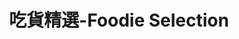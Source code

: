 ---
title: "吃貨精選-Foodie Selection"
description: "探索全台美食競賽，發現在地美味，品嚐競技精神"
keywords:
  - 美食競賽
  - 台灣美食
  - 美食精選
datePublished: "2025-06-30"
dateModified: "2025-07-01"
city: "所有城市"
district: "所有行政區"
award: "所有獎項"
year: "2024"
page: 34
count: 406

restaurants:
  - name: "SENS"
    address: "台北市松山區民生東路三段127巷12號"
    phone: "0227186388"
    geo: "25.058867146767504, 121.54737325080312"
    google_map: "https://maps.app.goo.gl/ReDet4HDQGdy7TgA6"
    footinder: "https://footinder.com.tw/%E5%8F%B0%E5%8C%97%E5%B8%82%E6%9D%BE%E5%B1%B1%E5%8D%80/47921/"
    official: "https://www.senstw.com/tw"
    award:
    - name: "500盤"
      year: "2024"
  - name: "Slobber囍伯美式餐廳(暫時關閉)"
    address: "宜蘭縣宜蘭市舊城東路40號"
    phone: "039361682"
    geo: "24.757430960307346, 121.75652721377436"
    google_map: "https://maps.app.goo.gl/dtbDKcZzkKSFfLGy7"
    footinder: "https://footinder.com.tw/%E5%AE%9C%E8%98%AD%E7%B8%A3%E5%AE%9C%E8%98%AD%E5%B8%82/1044/"
    official: "https://www.facebook.com/SlobberBurger"
    award:
    - name: "500盤"
      year: "2024"
  - name: "Sinasera 24(永久歇業)"
    address: "台東縣長濱鄉"
    phone: "089832558"
    geo: "23.277360797823285, 121.42279232649328"
    google_map: "https://maps.app.goo.gl/xv6yQbSDcU37Jksz9"
    footinder: "https://footinder.com.tw/%E5%8F%B0%E6%9D%B1%E7%B8%A3%E9%95%B7%E6%BF%B1%E9%84%89/5698/"
    official: ""
    award:
    - name: "500盤"
      year: "2024"
  - name: "Taïrroir 態芮"
    address: "台北市中山區樂群三路299號6樓"
    phone: "0285015500"
    geo: "25.082781792178945, 121.55917633710486"
    google_map: "https://maps.app.goo.gl/3WsCXWuUgrGpj4HR8"
    footinder: "https://footinder.com.tw/%E5%8F%B0%E5%8C%97%E5%B8%82%E4%B8%AD%E5%B1%B1%E5%8D%80/13201/"
    official: "https://tairroir.com/"
    award:
    - name: "500盤"
      year: "2024"
  - name: "The Flow"
    address: "台北市中山區中山北路一段49號"
    phone: "0225632499"
    geo: "25.049295925961175, 121.52156069213282"
    google_map: "https://maps.app.goo.gl/Reo93jqnnoYqoS5b7"
    footinder: "https://footinder.com.tw/%e5%8f%b0%e5%8c%97%e5%b8%82%e4%b8%ad%e5%b1%b1%e5%8d%80/362209/"
    official: "https://www.facebook.com/theflowtw/"
    award:
    - name: "500盤"
      year: "2024"
  - name: "THINKPIZZA"
    address: "台南市中西區西和路289號"
    phone: "063589850"
    geo: "23.003311623866953, 120.19281617437447"
    google_map: "https://maps.app.goo.gl/Vo4B4UvvrWBz3qkU9"
    footinder: "https://footinder.com.tw/%E5%8F%B0%E5%8D%97%E5%B8%82%E4%B8%AD%E8%A5%BF%E5%8D%80/1943/"
    official: "https://www.facebook.com/THINKPIZZANYC/"
    award:
    - name: "500盤"
      year: "2024"
  - name: "TROIS三ー"
    address: "台中市北屯區崇德一路53號"
    phone: "0910557730"
    geo: "24.176448657274662, 120.68876781424567"
    google_map: "https://maps.app.goo.gl/XUqYEvHq18tRNAh27"
    footinder: "https://footinder.com.tw/%E5%8F%B0%E4%B8%AD%E5%B8%82%E5%8C%97%E5%B1%AF%E5%8D%80/153117/"
    official: "https://www.facebook.com/p/Trois%E4%B8%89%E4%B8%80-100076135776567"
    award:
    - name: "500盤"
      year: "2024"
  - name: "Wom salone"
    address: "台南市中西區中華西路二段12巷30號"
    phone: "062998485"
    geo: "22.987403532617666, 120.18754014421596"
    google_map: "https://maps.app.goo.gl/qAL7ECucSyBwGb9z7"
    footinder: "https://footinder.com.tw/%E5%8F%B0%E5%8D%97%E5%B8%82%E4%B8%AD%E8%A5%BF%E5%8D%80/99006/"
    official: "https://www.instagram.com/wom_salone/"
    award:
    - name: "500盤"
      year: "2024"
  - name: "Хата(HATA烏克蘭廚房)"
    address: "高雄市鹽埕區五福四路150號"
    phone: "0906956650"
    geo: "22.623297451663703, 120.28447960965849"
    google_map: "https://maps.app.goo.gl/UTnWL4bsAt8mjfa29"
    footinder: "https://footinder.com.tw/%e9%ab%98%e9%9b%84%e5%b8%82%e9%b9%bd%e5%9f%95%e5%8d%80/362211/"
    official: "https://www.facebook.com/hataresto.ofc/"
    award:
    - name: "500盤"
      year: "2024"
---